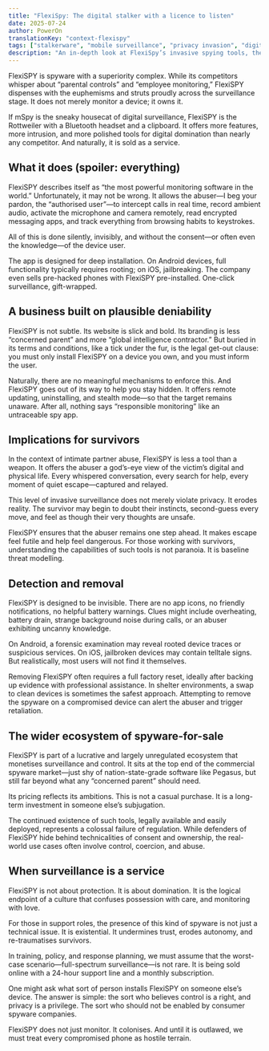 ```yaml
---
title: "FlexiSpy: The digital stalker with a licence to listen"
date: 2025-07-24
author: PowerOn
translationKey: "context-flexispy"
tags: ["stalkerware", "mobile surveillance", "privacy invasion", "digital abuse", "survivor protection"]
description: "An in-depth look at FlexiSpy’s invasive spying tools, their risks, and how shelters can detect and respond to this predator in the digital shadows."
---
```


FlexiSPY is spyware with a superiority complex. While its competitors whisper about “parental controls” and “employee monitoring,” FlexiSPY dispenses with the euphemisms and struts proudly across the surveillance stage. It does not merely monitor a device; it owns it.

If mSpy is the sneaky housecat of digital surveillance, FlexiSPY is the Rottweiler with a Bluetooth headset and a clipboard. It offers more features, more intrusion, and more polished tools for digital domination than nearly any competitor. And naturally, it is sold as a service.

## What it does (spoiler: everything)

FlexiSPY describes itself as “the most powerful monitoring software in the world.” Unfortunately, it may not be wrong. It allows the abuser—I beg your pardon, the “authorised user”—to intercept calls in real time, record ambient audio, activate the microphone and camera remotely, read encrypted messaging apps, and track everything from browsing habits to keystrokes.

All of this is done silently, invisibly, and without the consent—or often even the knowledge—of the device user.

The app is designed for deep installation. On Android devices, full functionality typically requires rooting; on iOS, jailbreaking. The company even sells pre-hacked phones with FlexiSPY pre-installed. One-click surveillance, gift-wrapped.

## A business built on plausible deniability

FlexiSPY is not subtle. Its website is slick and bold. Its branding is less “concerned parent” and more “global intelligence contractor.” But buried in its terms and conditions, like a tick under the fur, is the legal get-out clause: you must only install FlexiSPY on a device you own, and you must inform the user.

Naturally, there are no meaningful mechanisms to enforce this. And FlexiSPY goes out of its way to help you stay hidden. It offers remote updating, uninstalling, and stealth mode—so that the target remains unaware. After all, nothing says “responsible monitoring” like an untraceable spy app.

## Implications for survivors

In the context of intimate partner abuse, FlexiSPY is less a tool than a weapon. It offers the abuser a god’s-eye view of the victim’s digital and physical life. Every whispered conversation, every search for help, every moment of quiet escape—captured and relayed.

This level of invasive surveillance does not merely violate privacy. It erodes reality. The survivor may begin to doubt their instincts, second-guess every move, and feel as though their very thoughts are unsafe.

FlexiSPY ensures that the abuser remains one step ahead. It makes escape feel futile and help feel dangerous. For those working with survivors, understanding the capabilities of such tools is not paranoia. It is baseline threat modelling.

## Detection and removal

FlexiSPY is designed to be invisible. There are no app icons, no friendly notifications, no helpful battery warnings. Clues might include overheating, battery drain, strange background noise during calls, or an abuser exhibiting uncanny knowledge.

On Android, a forensic examination may reveal rooted device traces or suspicious services. On iOS, jailbroken devices may contain telltale signs. But realistically, most users will not find it themselves.

Removing FlexiSPY often requires a full factory reset, ideally after backing up evidence with professional assistance. In shelter environments, a swap to clean devices is sometimes the safest approach. Attempting to remove the spyware on a compromised device can alert the abuser and trigger retaliation.

## The wider ecosystem of spyware-for-sale

FlexiSPY is part of a lucrative and largely unregulated ecosystem that monetises surveillance and control. It sits at the top end of the commercial spyware market—just shy of nation-state-grade software like Pegasus, but still far beyond what any “concerned parent” should need.

Its pricing reflects its ambitions. This is not a casual purchase. It is a long-term investment in someone else’s subjugation.

The continued existence of such tools, legally available and easily deployed, represents a colossal failure of regulation. While defenders of FlexiSPY hide behind technicalities of consent and ownership, the real-world use cases often involve control, coercion, and abuse.

## When surveillance is a service

FlexiSPY is not about protection. It is about domination. It is the logical endpoint of a culture that confuses possession with care, and monitoring with love.

For those in support roles, the presence of this kind of spyware is not just a technical issue. It is existential. It undermines trust, erodes autonomy, and re-traumatises survivors.

In training, policy, and response planning, we must assume that the worst-case scenario—full-spectrum surveillance—is not rare. It is being sold online with a 24-hour support line and a monthly subscription.

One might ask what sort of person installs FlexiSPY on someone else’s device. The answer is simple: the sort who believes control is a right, and privacy is a privilege. The sort who should not be enabled by consumer spyware companies.

FlexiSPY does not just monitor. It colonises. And until it is outlawed, we must treat every compromised phone as hostile terrain.
